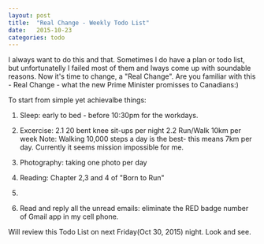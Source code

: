 ```yaml
---
layout: post
title:  "Real Change - Weekly Todo List"
date:   2015-10-23
categories: todo
---
```

I always want to do this and that. Sometimes I do have a plan or todo list, but unfortunatelly I failed most of them and lways come up with soundable reasons. Now it's time to change, a "Real Change".  Are you familiar with this - Real Change - what the new Prime Minister promisses to Canadians:)


To start from simple yet achievalbe things:
1. Sleep: early to bed - before 10:30pm for the workdays.

2. Excercise:
   2.1 20 bent knee sit-ups per night
   2.2 Run/Walk 10km per week
   Note: Walking 10,000 steps a day is the best- this means 7km per day. Currently it seems mission impossible for me.

3. Photography: taking one photo per day

4. Reading: Chapter 2,3 and 4 of "Born to Run"
5. 

5. Read and reply all the unread emails: eliminate the RED badge number of Gmail app in my cell phone.

Will review this Todo List on next Friday(Oct 30, 2015) night. Look and see.
